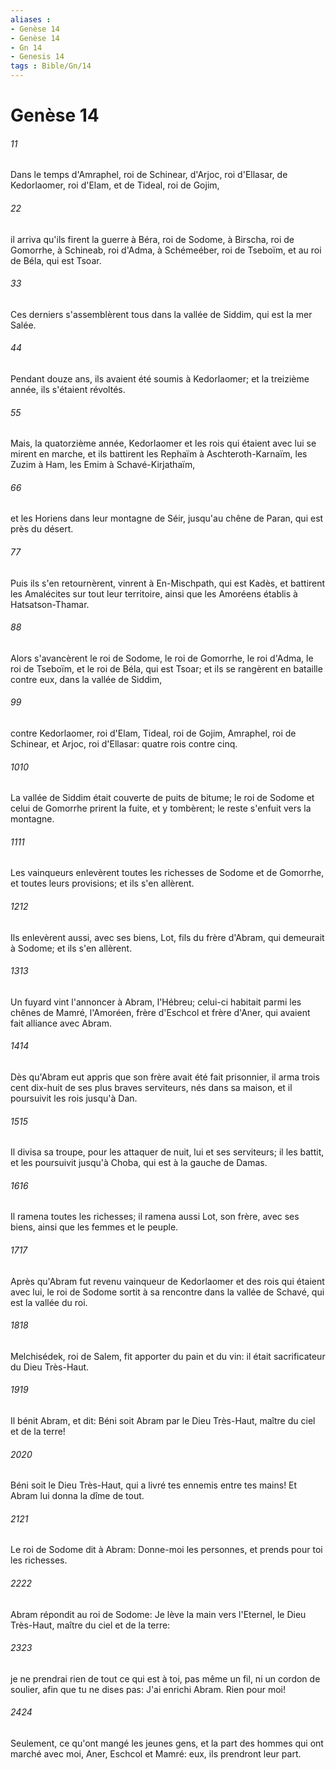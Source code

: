 ```yaml
---
aliases : 
- Genèse 14
- Genèse 14
- Gn 14
- Genesis 14
tags : Bible/Gn/14
---
```


# Genèse 14

###### 11
Dans le temps d'Amraphel, roi de Schinear, d'Arjoc, roi d'Ellasar, de Kedorlaomer, roi d'Elam, et de Tideal, roi de Gojim,
###### 22
il arriva qu'ils firent la guerre à Béra, roi de Sodome, à Birscha, roi de Gomorrhe, à Schineab, roi d'Adma, à Schémeéber, roi de Tseboïm, et au roi de Béla, qui est Tsoar.
###### 33
Ces derniers s'assemblèrent tous dans la vallée de Siddim, qui est la mer Salée.
###### 44
Pendant douze ans, ils avaient été soumis à Kedorlaomer; et la treizième année, ils s'étaient révoltés.
###### 55
Mais, la quatorzième année, Kedorlaomer et les rois qui étaient avec lui se mirent en marche, et ils battirent les Rephaïm à Aschteroth-Karnaïm, les Zuzim à Ham, les Emim à Schavé-Kirjathaïm,
###### 66
et les Horiens dans leur montagne de Séir, jusqu'au chêne de Paran, qui est près du désert.
###### 77
Puis ils s'en retournèrent, vinrent à En-Mischpath, qui est Kadès, et battirent les Amalécites sur tout leur territoire, ainsi que les Amoréens établis à Hatsatson-Thamar.
###### 88
Alors s'avancèrent le roi de Sodome, le roi de Gomorrhe, le roi d'Adma, le roi de Tseboïm, et le roi de Béla, qui est Tsoar; et ils se rangèrent en bataille contre eux, dans la vallée de Siddim,
###### 99
contre Kedorlaomer, roi d'Elam, Tideal, roi de Gojim, Amraphel, roi de Schinear, et Arjoc, roi d'Ellasar: quatre rois contre cinq.
###### 1010
La vallée de Siddim était couverte de puits de bitume; le roi de Sodome et celui de Gomorrhe prirent la fuite, et y tombèrent; le reste s'enfuit vers la montagne.
###### 1111
Les vainqueurs enlevèrent toutes les richesses de Sodome et de Gomorrhe, et toutes leurs provisions; et ils s'en allèrent.
###### 1212
Ils enlevèrent aussi, avec ses biens, Lot, fils du frère d'Abram, qui demeurait à Sodome; et ils s'en allèrent.
###### 1313
Un fuyard vint l'annoncer à Abram, l'Hébreu; celui-ci habitait parmi les chênes de Mamré, l'Amoréen, frère d'Eschcol et frère d'Aner, qui avaient fait alliance avec Abram.
###### 1414
Dès qu'Abram eut appris que son frère avait été fait prisonnier, il arma trois cent dix-huit de ses plus braves serviteurs, nés dans sa maison, et il poursuivit les rois jusqu'à Dan.
###### 1515
Il divisa sa troupe, pour les attaquer de nuit, lui et ses serviteurs; il les battit, et les poursuivit jusqu'à Choba, qui est à la gauche de Damas.
###### 1616
Il ramena toutes les richesses; il ramena aussi Lot, son frère, avec ses biens, ainsi que les femmes et le peuple.
###### 1717
Après qu'Abram fut revenu vainqueur de Kedorlaomer et des rois qui étaient avec lui, le roi de Sodome sortit à sa rencontre dans la vallée de Schavé, qui est la vallée du roi.
###### 1818
Melchisédek, roi de Salem, fit apporter du pain et du vin: il était sacrificateur du Dieu Très-Haut.
###### 1919
Il bénit Abram, et dit: Béni soit Abram par le Dieu Très-Haut, maître du ciel et de la terre!
###### 2020
Béni soit le Dieu Très-Haut, qui a livré tes ennemis entre tes mains! Et Abram lui donna la dîme de tout.
###### 2121
Le roi de Sodome dit à Abram: Donne-moi les personnes, et prends pour toi les richesses.
###### 2222
Abram répondit au roi de Sodome: Je lève la main vers l'Eternel, le Dieu Très-Haut, maître du ciel et de la terre:
###### 2323
je ne prendrai rien de tout ce qui est à toi, pas même un fil, ni un cordon de soulier, afin que tu ne dises pas: J'ai enrichi Abram. Rien pour moi!
###### 2424
Seulement, ce qu'ont mangé les jeunes gens, et la part des hommes qui ont marché avec moi, Aner, Eschcol et Mamré: eux, ils prendront leur part.
